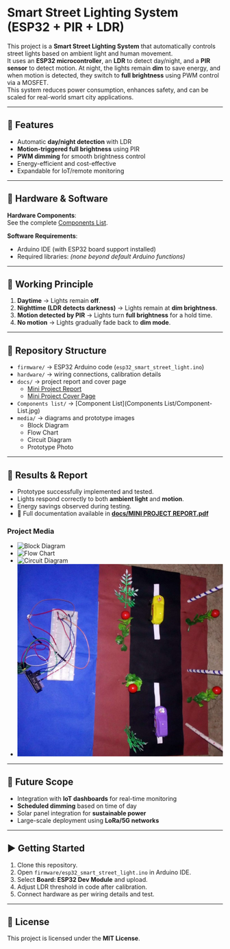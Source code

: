 # Smart Street Lighting System (ESP32 + PIR + LDR)

This project is a **Smart Street Lighting System** that automatically controls street lights based on ambient light and human movement.  
It uses an **ESP32 microcontroller**, an **LDR** to detect day/night, and a **PIR sensor** to detect motion. At night, the lights remain **dim** to save energy, and when motion is detected, they switch to **full brightness** using PWM control via a MOSFET.  
This system reduces power consumption, enhances safety, and can be scaled for real-world smart city applications.

---

## 🔹 Features
- Automatic **day/night detection** with LDR  
- **Motion-triggered full brightness** using PIR  
- **PWM dimming** for smooth brightness control  
- Energy-efficient and cost-effective  
- Expandable for IoT/remote monitoring  

---

## 🔹 Hardware & Software
**Hardware Components**:  
See the complete [Components List](Components%20list/README.md).  

**Software Requirements**:  
- Arduino IDE (with ESP32 board support installed)  
- Required libraries: *(none beyond default Arduino functions)*  

---

## 🔹 Working Principle
1. **Daytime** → Lights remain **off**.  
2. **Nighttime (LDR detects darkness)** → Lights remain at **dim brightness**.  
3. **Motion detected by PIR** → Lights turn **full brightness** for a hold time.  
4. **No motion** → Lights gradually fade back to **dim mode**.  

---

## 🔹 Repository Structure
- `firmware/` → ESP32 Arduino code (`esp32_smart_street_light.ino`)  
- `hardware/` → wiring connections, calibration details  
- `docs/` → project report and cover page  
  - [Mini Project Report](docs/MINI%20PROJECT%20REPORT.pdf)  
  - [Mini Project Cover Page](docs/mini%20project%20COVER%20PAGE.pdf)  
- `Components list/` → [Component List](Components List/Component-List.jpg)  
- `media/` → diagrams and prototype images  
  - Block Diagram  
  - Flow Chart  
  - Circuit Diagram  
  - Prototype Photo  

---

## 🔹 Results & Report
- Prototype successfully implemented and tested.  
- Lights respond correctly to both **ambient light** and **motion**.  
- Energy savings observed during testing.  
- 📑 Full documentation available in **[docs/MINI PROJECT REPORT.pdf](docs/MINI%20PROJECT%20REPORT.pdf)**  

### Project Media
- ![Block Diagram](media/Block-Diagram.jpg)  
- ![Flow Chart](media/flow-chart.png)  
- ![Circuit Diagram](media/circuit-diagram.jpg)  
- ![Prototype](media/prototype.jpg)  

---

## 🔹 Future Scope
- Integration with **IoT dashboards** for real-time monitoring  
- **Scheduled dimming** based on time of day  
- Solar panel integration for **sustainable power**  
- Large-scale deployment using **LoRa/5G networks**  

---

## ▶️ Getting Started
1. Clone this repository.  
2. Open `firmware/esp32_smart_street_light.ino` in Arduino IDE.  
3. Select **Board: ESP32 Dev Module** and upload.  
4. Adjust LDR threshold in code after calibration.  
5. Connect hardware as per wiring details and test.  

---

## 📌 License
This project is licensed under the **MIT License**.  
